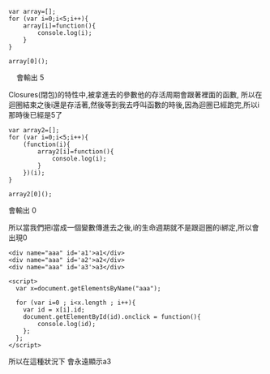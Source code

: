     var array=[];
    for (var i=0;i<5;i++){
	    array[i]=function(){
		    console.log(i);
	    }
    }
    
    array[0]();
    
會輸出 5 

Closures(閉包)的特性中,被拿進去的參數他的存活周期會跟著裡面的函數,
所以在迴圈結束之後i還是存活著,然後等到我去呼叫函數的時後,因為迴圈已經跑完,所以i那時後已經是5了


	var array2=[];
	for (var i=0;i<5;i++){
		(function(i){
			array2[i]=function(){
				console.log(i);
			}
		})(i);
	}

	array2[0]();
	
會輸出 0

所以當我們把i當成一個變數傳進去之後,i的生命週期就不是跟迴圈的i綁定,所以會出現0




	<div name="aaa" id='a1'>a1</div>
	<div name="aaa" id='a2'>a2</div>
	<div name="aaa" id='a3'>a3</div>
	
	<script>
	  var x=document.getElementsByName("aaa");

	  for (var i=0 ; i<x.length ; i++){
		var id = x[i].id;
		document.getElementById(id).onclick = function(){
			console.log(id);
		};
	  };
	</script>
	
所以在這種狀況下 會永遠顯示a3
